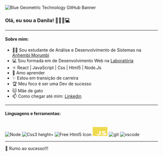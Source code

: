 ![Blue Geometric Technology GitHub Banner](https://github.com/DanilaRamos/DanilaRamos/assets/104326333/24fed378-8963-417b-a59a-e5fa887d80e4)

### Olá, eu sou a Danila! 👋👩‍🦰💻

***

#### Sobre mim:

* 👩‍🎓 Sou estudante de Análise e Desenvolvimento de Sistemas na [Anhembi Morumbi](https://portal.anhembi.br)
* 💻 Sou formada em de Desenvolvimento Web na [Laboratória](https://www.laboratoria.la/br)
* ⚛️ React | JavaScript | Css | Html5 | Node.Js
* 📝 Amo aprender
* ✨ Estou em transição de carreira
* 🏆 Meu foco é ser uma Dev de sucesso
* 🐱 Mãe de gato
* 📫 Como chegar até mim: [Linkedin](https://www.linkedin.com/in/danila-ramos)
 
 ***
 
 #### Linguagens e ferramentas:
 </br>
  <div> 
  
  <img alt="Node" height="30" width="50" src="https://cdn.jsdelivr.net/gh/devicons/devicon/icons/nodejs/nodejs-original.svg"/> 
  <img alt="Css3 height="30" width="30" src="https://www.seekpng.com/png/detail/141-1415372_css3-icon-png.png"/>
  <img alt="Free Html5 Icon" height="30" width="50" src="https://www.freeiconspng.com/uploads/html5-icon-2.png"/> 
  <img alt="Rafa-Js" height="30" width="50" src="https://raw.githubusercontent.com/devicons/devicon/master/icons/javascript/javascript-plain.svg"/>
  <img alt="git" height="30" width="50" src="https://cdn.jsdelivr.net/gh/devicons/devicon/icons/git/git-original.svg" />
  <img alt="vscode" height="30" width="50" src="https://cdn.jsdelivr.net/gh/devicons/devicon/icons/vscode/vscode-original.svg" />
 
 <br>
    
</div>
                                                                                                                            
*** 
                                                                                                                            
🚀 Rumo ao sucesso!!!
                                                                                                                            
<!--
**DanilaRamos/DanilaRamos** is a ✨ _special_ ✨ repository because its `README.md` (this file) appears on your GitHub profile.

####Sobre mim:

- 🔭 I’m currently working on ...
- 🌱 I’m currently learning ...
- 👯 I’m looking to collaborate on ...
- 🤔 I’m looking for help with ...
- 💬 Ask me about ...
- 📫 How to reach me: ...
- 😄 Pronouns: ...
- ⚡ Fun fact: ...
-->
